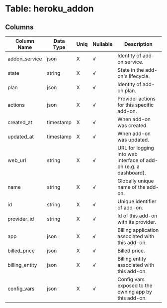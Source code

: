 # Table: heroku_addon

## Columns 

|  Column Name   |  Data Type  | Uniq | Nullable | Description | 
|  ----  | ----  | ----  | ----  | ---- | 
| addon_service | json | X | √ | Identity of add-on service. | 
| state | string | X | √ | State in the add-on's lifecycle. | 
| plan | json | X | √ | Identity of add-on plan. | 
| actions | json | X | √ | Provider actions for this specific add-on. | 
| created_at | timestamp | X | √ | When add-on was created. | 
| updated_at | timestamp | X | √ | When add-on was updated. | 
| web_url | string | X | √ | URL for logging into web interface of add-on (e.g. a dashboard). | 
| name | string | X | √ | Globally unique name of the add-on. | 
| id | string | X | √ | Unique identifier of add-on. | 
| provider_id | string | X | √ | Id of this add-on with its provider. | 
| app | json | X | √ | Billing application associated with this add-on. | 
| billed_price | json | X | √ | Billed price. | 
| billing_entity | json | X | √ | Billing entity associated with this add-on. | 
| config_vars | json | X | √ | Config vars exposed to the owning app by this add-on. | 


